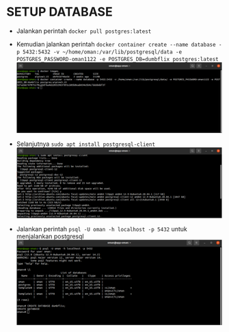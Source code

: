 # SETUP DATABASE
- Jalankan perintah ```docker pull postgres:latest``` 
- Kemudian jalankan perintah ```docker container create --name database -p 5432:5432 -v ~/home/oman:/var/lib/postgresql/data -e POSTGRES_PASSWORD-oman1122 -e POSTGRES_DB=dumbflix postgres:latest``` <br>
![image database](assets/database4.png)

- Selanjutnya ```sudo apt install postgresql-client``` <br>
![image database](assets/database2.png)

- Jalankan perintah ```psql -U oman -h localhost -p 5432``` untuk menjalankan postgresql<br>
![image database](assets/database3.png)